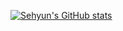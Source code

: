 [![Sehyun's GitHub stats](https://github-readme-stats.vercel.app/api?username=syncdoth)](https://github.com/anuraghazra/github-readme-stats)
